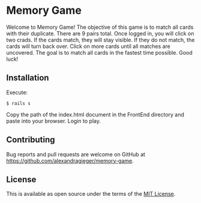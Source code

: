 # Memory Game

Welcome to Memory Game! The objective of this game is to match all cards with their duplicate. There are 9 pairs total. Once logged in, you will click on two crads. If the cards match, they will stay visible. If they do not match, the cards will turn back over. Click on more cards until all matches are uncovered. The goal is to match all cards in the fastest time possible. Good luck!

## Installation

Execute:

    $ rails s

Copy the path of the index.html document in the FrontEnd directory and paste into your browser. Login to play. 


## Contributing

Bug reports and pull requests are welcome on GitHub at https://github.com/alexandragieger/memory-game.


## License

This is available as open source under the terms of the [MIT License](https://opensource.org/licenses/MIT).


